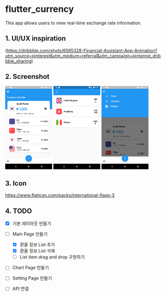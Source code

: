 # flutter_currency

This app allows users to view real-time exchange rate information.

## 1. UI/UX inspiration
(https://dribbble.com/shots/6565328-Financial-Assistant-App-Animation?utm_source=pinterest&utm_medium=referral&utm_campaign=pinterest_dribbble_sharing)


## 2. Screenshot

<img src="screenshot/Screenshot_1575619843.png" width="30%">   <img src="screenshot/Screenshot_1575619832.png" width="30%">  <img src="screenshot/Screenshot_1575619824.png" width="30%">


## 3. Icon

https://www.flaticon.com/packs/international-flags-3

## 4. TODO 

- [x] 기본 레이아웃 만들기

- [ ] Main Page 만들기
  - [x] 환율 정보 List 추가
  - [x] 환율 정보 List 삭제
  - [ ] List item drag and drop 구현하기

- [ ] Chart Page 만들기

- [ ] Setting Page 만들기

- [ ] API 연결

